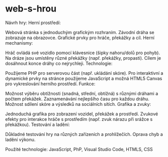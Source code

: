 # web-s-hrou

Návrh hry:
Herní prostředí:

Webová stránka s jednoduchým grafickým rozhraním.
Závodní dráha se zobrazuje na obrazovce.
Grafické prvky pro hráče, překážky a cíl.
Herní mechanismy:

Hráč ovládá své vozidlo pomocí klávesnice (šipky nahoru/dolů pro pohyb).
Na dráze jsou umístěny různé překážky (např. překážky, propasti).
Cílem je dosáhnout konce dráhy co nejrychleji.
Technologie:

Použijeme PHP pro serverovou část (např. ukládání skóre).
Pro interaktivní a dynamické prvky na stránce použijeme JavaScript a možná HTML5 Canvas pro vykreslování herního prostředí.
Funkce:

Možnost výběru obtížnosti (snadná, střední, obtížná) s různými dráhami a počtem překážek.
Zaznamenávání nejlepšího času pro každou dráhu.
Možnost sdílení skóre a výsledků na sociálních sítích.
Grafika a zvuky:

Jednoduchá grafika pro zobrazení vozidel, překážek a prostředí.
Zvukové efekty pro interakce hráče s prostředím (např. zvuk nárazu při srážce s překážkou).
Testování a ladění:

Důkladné testování hry na různých zařízeních a prohlížečích.
Oprava chyb a ladění výkonu.

Použité technologie: JavaScript, PhP, Visual Studio Code, HTMLS, CSS
